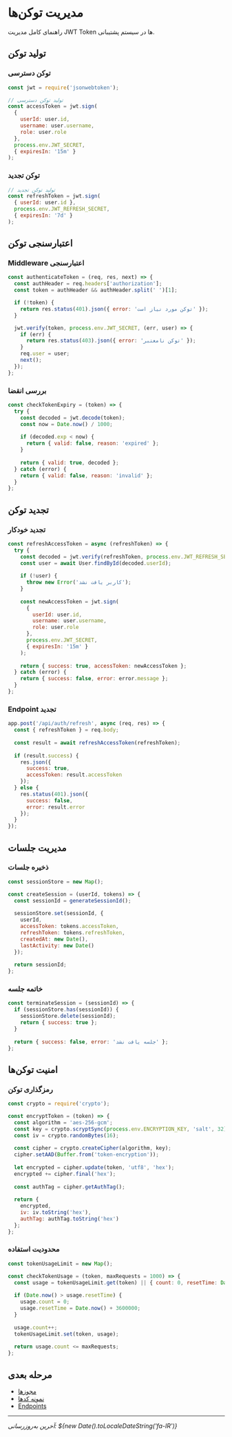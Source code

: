 # مدیریت توکن‌ها

راهنمای کامل مدیریت JWT Token ها در سیستم پشتیبانی.

## تولید توکن

### توکن دسترسی

```javascript
const jwt = require('jsonwebtoken');

// تولید توکن دسترسی
const accessToken = jwt.sign(
  {
    userId: user.id,
    username: user.username,
    role: user.role
  },
  process.env.JWT_SECRET,
  { expiresIn: '15m' }
);
```

### توکن تجدید

```javascript
// تولید توکن تجدید
const refreshToken = jwt.sign(
  { userId: user.id },
  process.env.JWT_REFRESH_SECRET,
  { expiresIn: '7d' }
);
```

## اعتبارسنجی توکن

### Middleware اعتبارسنجی

```javascript
const authenticateToken = (req, res, next) => {
  const authHeader = req.headers['authorization'];
  const token = authHeader && authHeader.split(' ')[1];

  if (!token) {
    return res.status(401).json({ error: 'توکن مورد نیاز است' });
  }

  jwt.verify(token, process.env.JWT_SECRET, (err, user) => {
    if (err) {
      return res.status(403).json({ error: 'توکن نامعتبر' });
    }
    req.user = user;
    next();
  });
};
```

### بررسی انقضا

```javascript
const checkTokenExpiry = (token) => {
  try {
    const decoded = jwt.decode(token);
    const now = Date.now() / 1000;
    
    if (decoded.exp < now) {
      return { valid: false, reason: 'expired' };
    }
    
    return { valid: true, decoded };
  } catch (error) {
    return { valid: false, reason: 'invalid' };
  }
};
```

## تجدید توکن

### تجدید خودکار

```javascript
const refreshAccessToken = async (refreshToken) => {
  try {
    const decoded = jwt.verify(refreshToken, process.env.JWT_REFRESH_SECRET);
    const user = await User.findById(decoded.userId);
    
    if (!user) {
      throw new Error('کاربر یافت نشد');
    }
    
    const newAccessToken = jwt.sign(
      {
        userId: user.id,
        username: user.username,
        role: user.role
      },
      process.env.JWT_SECRET,
      { expiresIn: '15m' }
    );
    
    return { success: true, accessToken: newAccessToken };
  } catch (error) {
    return { success: false, error: error.message };
  }
};
```

### Endpoint تجدید

```javascript
app.post('/api/auth/refresh', async (req, res) => {
  const { refreshToken } = req.body;
  
  const result = await refreshAccessToken(refreshToken);
  
  if (result.success) {
    res.json({
      success: true,
      accessToken: result.accessToken
    });
  } else {
    res.status(401).json({
      success: false,
      error: result.error
    });
  }
});
```

## مدیریت جلسات

### ذخیره جلسات

```javascript
const sessionStore = new Map();

const createSession = (userId, tokens) => {
  const sessionId = generateSessionId();
  
  sessionStore.set(sessionId, {
    userId,
    accessToken: tokens.accessToken,
    refreshToken: tokens.refreshToken,
    createdAt: new Date(),
    lastActivity: new Date()
  });
  
  return sessionId;
};
```

### خاتمه جلسه

```javascript
const terminateSession = (sessionId) => {
  if (sessionStore.has(sessionId)) {
    sessionStore.delete(sessionId);
    return { success: true };
  }
  
  return { success: false, error: 'جلسه یافت نشد' };
};
```

## امنیت توکن‌ها

### رمزگذاری توکن

```javascript
const crypto = require('crypto');

const encryptToken = (token) => {
  const algorithm = 'aes-256-gcm';
  const key = crypto.scryptSync(process.env.ENCRYPTION_KEY, 'salt', 32);
  const iv = crypto.randomBytes(16);
  
  const cipher = crypto.createCipher(algorithm, key);
  cipher.setAAD(Buffer.from('token-encryption'));
  
  let encrypted = cipher.update(token, 'utf8', 'hex');
  encrypted += cipher.final('hex');
  
  const authTag = cipher.getAuthTag();
  
  return {
    encrypted,
    iv: iv.toString('hex'),
    authTag: authTag.toString('hex')
  };
};
```

### محدودیت استفاده

```javascript
const tokenUsageLimit = new Map();

const checkTokenUsage = (token, maxRequests = 1000) => {
  const usage = tokenUsageLimit.get(token) || { count: 0, resetTime: Date.now() + 3600000 };
  
  if (Date.now() > usage.resetTime) {
    usage.count = 0;
    usage.resetTime = Date.now() + 3600000;
  }
  
  usage.count++;
  tokenUsageLimit.set(token, usage);
  
  return usage.count <= maxRequests;
};
```

## مرحله بعدی

- [مجوزها](/docs/api/auth/permissions)
- [نمونه کدها](/docs/api/examples/javascript)
- [Endpoints](/docs/api/endpoints/users)

---

*آخرین به‌روزرسانی: ${new Date().toLocaleDateString('fa-IR')}*
